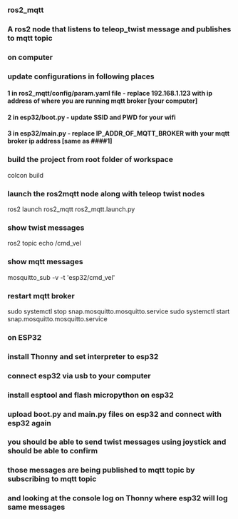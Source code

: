 ### ros2_mqtt
### A ros2 node that listens to teleop_twist message and publishes to mqtt topic

### on computer

### update configurations in following places
#### 1 in ros2_mqtt/config/param.yaml file - replace 192.168.1.123 with ip address of where you are running mqtt broker [your computer]
#### 2 in esp32/boot.py - update SSID and PWD for your wifi
#### 3 in esp32/main.py - replace IP_ADDR_OF_MQTT_BROKER with your mqtt broker ip address [same as ####1]

### build the project from root folder of workspace
colcon build

### launch the ros2mqtt node along with teleop twist nodes
ros2 launch ros2_mqtt ros2_mqtt.launch.py

### show twist messages
ros2 topic echo /cmd_vel

### show mqtt messages
mosquitto_sub -v -t 'esp32/cmd_vel'

### restart mqtt broker
sudo systemctl stop snap.mosquitto.mosquitto.service
sudo systemctl start snap.mosquitto.mosquitto.service


### on ESP32

### install Thonny and set interpreter to esp32
### connect esp32 via usb to your computer
### install esptool and flash micropython on esp32

### upload boot.py and main.py files on esp32 and connect with esp32 again

### you should be able to send twist messages using joystick and should be able to confirm
### those messages are being published to mqtt topic by subscribing to mqtt topic
### and looking at the console log on Thonny where esp32 will log same messages